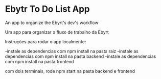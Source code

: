 # Ebytr To Do List App

An app to organize the Ebyrt's dev's workflow

Um app para organizar o fluxo de trabalho da Ebyrt

Instruções para rodar o app localmente:

-instale as dependencias com npm install na pasta raiz
-instale as dependencias com npm install na pasta backend
-instale as dependencias com npm install na pasta frontend

com dois terminais, rode npm start na pasta backend e frontend
